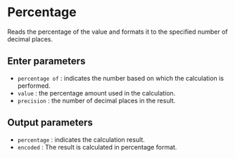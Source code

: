# Percentage

Reads the percentage of the value and formats it to the specified number of decimal places.

## Enter parameters

- `percentage of` : indicates the number based on which the calculation is performed.
- `value` : the percentage amount used in the calculation.
- `precision` : the number of decimal places in the result.

## Output parameters

- `percentage` : indicates the calculation result.
- `encoded`  : The result is calculated in percentage format.